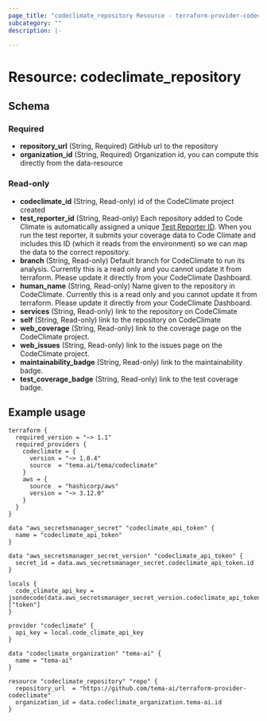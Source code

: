 ```yaml
---
page_title: "codeclimate_repository Resource - terraform-provider-codeclimate"
subcategory: ""
description: |-

---
```


# Resource:  codeclimate_repository

## Schema

### Required

- **repository_url** (String, Required) GitHub url to the repository
- **organization_id** (String, Required) Organization id, you can compute this directly from the data-resource

### Read-only

- **codeclimate_id** (String, Read-only) id of the CodeClimate project created
- **test_reporter_id** (String, Read-only) Each repository added to Code Climate is automatically assigned a unique [Test Reporter ID](https://docs.codeclimate.com/docs/finding-your-test-coverage-token). When you run the test reporter, it submits your coverage data to Code Climate and includes this ID (which it reads from the environment) so we can map the data to the correct repository.
- **branch** (String, Read-only) Default branch for CodeClimate to run its analysis. Currently this is a read only and you cannot update it from terraform. Please update it directly from your CodeClimate Dashboard.
- **human_name** (String, Read-only) Name given to the repository in CodeClimate. Currently this is a read only and you cannot update it from terraform. Please update it directly from your CodeClimate Dashboard.
- **services** (String, Read-only) link to the repository on CodeClimate
- **self** (String, Read-only) link to the repository on CodeClimate
- **web_coverage** (String, Read-only) link to the coverage page on the CodeClimate project.
- **web_issues** (String, Read-only) link to the issues page on the CodeClimate project.
- **maintainability_badge** (String, Read-only) link to the maintainability badge.
- **test_coverage_badge** (String, Read-only) link to the test coverage badge.

## Example usage

```hcl
terraform {
  required_version = "~> 1.1"
  required_providers {
    codeclimate = {
      version = "~> 1.0.4"
      source  = "tema.ai/tema/codeclimate"
    }
    aws = {
      source  = "hashicorp/aws"
      version = "~> 3.12.0"
    }
  }
}

data "aws_secretsmanager_secret" "codeclimate_api_token" {
  name = "codeclimate_api_token"
}

data "aws_secretsmanager_secret_version" "codeclimate_api_token" {
  secret_id = data.aws_secretsmanager_secret.codeclimate_api_token.id
}

locals {
  code_climate_api_key = jsondecode(data.aws_secretsmanager_secret_version.codeclimate_api_token.secret_string)["token"]
}

provider "codeclimate" {
  api_key = local.code_climate_api_key
}

data "codeclimate_organization" "tema-ai" {
  name = "tema-ai"
}

resource "codeclimate_repository" "repo" {
  repository_url  = "https://github.com/tema-ai/terraform-provider-codeclimate"
  organization_id = data.codeclimate_organization.tema-ai.id
}

```
